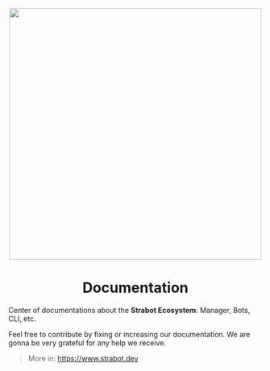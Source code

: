 <p align="center">
  <img width="500px" src="https://www.strabot.dev/_media/main-logo-with-name.png">
</p>
<h1 align="center">Documentation</h1>

Center of documentations about the **Strabot Ecosystem**: Manager, Bots, CLI, etc.

Feel free to contribute by fixing or increasing our documentation. We are gonna be very grateful for any help we receive.

> More in: https://www.strabot.dev
